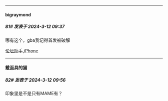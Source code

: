 ﻿
*****

####  bigraymond  
##### 81#       发表于 2024-3-12 09:37

哪有这个，gba我记得首发被破解

[论坛助手,iPhone](https://bbs.saraba1st.com/2b/forum.php?mod=viewthread&amp;tid=2029836)

*****

####  戴面具的猫  
##### 82#       发表于 2024-3-12 09:56

印象里是不是只有MAME有？

